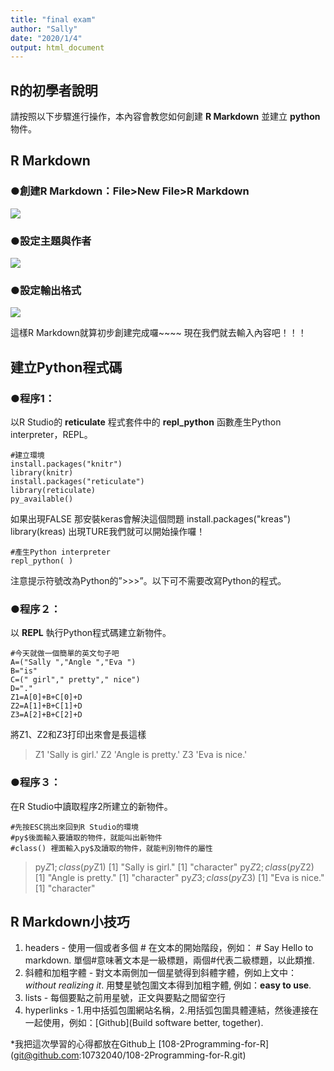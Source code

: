 ```yaml
---
title: "final exam"
author: "Sally"
date: "2020/1/4"
output: html_document
---
```



## **R的初學者說明** 
請按照以下步驟進行操作，本內容會教您如何創建 **R Markdown** 並建立 **python** 物件。



## **R Markdown**
### ●創建R Markdown：File>New File>R Markdown
![](https://i.imgur.com/6oYxMkN.png)
### ●設定主題與作者
![](https://i.imgur.com/UXBCkv2.png)
### ●設定輸出格式
![](https://i.imgur.com/6usfx8a.png)

這樣R Markdown就算初步創建完成囉~~~~
現在我們就去輸入內容吧！！！


## **建立Python程式碼** 

### ●程序1：
以R Studio的 **reticulate** 程式套件中的 **repl_python** 函數產生Python interpreter，REPL。



```{r}　
#建立環境
install.packages("knitr")
library(knitr)
install.packages("reticulate")
library(reticulate)
py_available()
```


如果出現FALSE 那安裝keras會解決這個問題
install.packages("kreas")
library(kreas)
出現TURE我們就可以開始操作囉！




```{r}
#產生Python interpreter
repl_python( )
```


注意提示符號改為Python的”>>>”。以下可不需要改寫Python的程式。


### ●程序２：
以 **REPL** 執行Python程式碼建立新物件。

```{python}
#今天就做一個簡單的英文句子吧
A=("Sally ","Angle ","Eva ")
B="is"
C=(" girl"," pretty"," nice")
D="."
Z1=A[0]+B+C[0]+D
Z2=A[1]+B+C[1]+D
Z3=A[2]+B+C[2]+D
```
將Z1、Z2和Z3打印出來會是長這樣
>Z1
'Sally is girl.'
> Z2
'Angle is pretty.'
>Z3
'Eva is nice.'

### ●程序３：
在R Studio中讀取程序2所建立的新物件。

```{r}
#先按ESC挑出來回到R Studio的環境
#py$後面輸入要讀取的物件，就能叫出新物件
#class() 裡面輸入py$及讀取的物件，就能判別物件的屬性
```


> py$Z1;class(py$Z1)
[1] "Sally is girl."
[1] "character"
> py$Z2;class(py$Z2)
[1] "Angle is pretty."
[1] "character"
> py$Z3;class(py$Z3)
[1] "Eva is nice."
[1] "character"


## **R Markdown小技巧** 
1. headers - 使用一個或者多個 # 在文本的開始階段，例如： # Say Hello to markdown. 單個#意味著文本是一級標題，兩個#代表二級標題，以此類推.
2. 斜體和加粗字體 - 對文本兩側加一個星號得到斜體字體，例如上文中：*without realizing it*. 用雙星號包圍文本得到加粗字體, 例如：**easy to use**.
3. lists - 每個要點之前用星號，正文與要點之間留空行
4. hyperlinks - 1.用中括弧包圍網站名稱，2.用括弧包圍具體連結，然後連接在一起使用，例如：[Github](Build software better, together).

*我把這次學習的心得都放在Github上  [108-2Programming-for-R] (git@github.com:10732040/108-2Programming-for-R.git)
